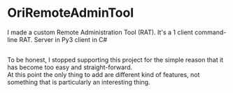 # OriRemoteAdminTool
I made a custom Remote Administration Tool (RAT). It's a 1 client command-line RAT. Server in Py3 client in C#


## 
To be honest, I stopped supporting this project for the simple reason that it has become too easy and straight-forward.   
At this point the only thing to add are different kind of features, not something that is particularly an interesting thing.   
